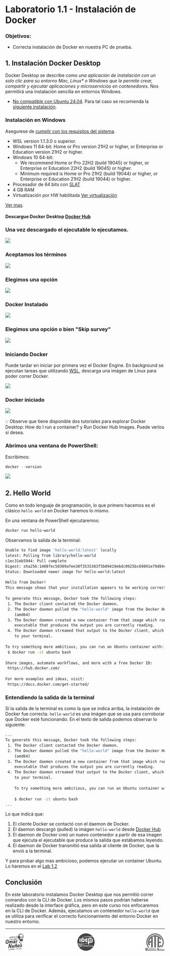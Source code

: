 # Laboratorio 1.1 - Instalación de Docker

### Objetivos:

- Correcta instalación de Docker en nuestra PC de prueba.

## 1. Instalación Docker Desktop

Docker Desktop se describe como _una aplicación de instalación con un solo clic para su entorno Mac, Linux* o Windows que le permite crear, compartir y ejecutar aplicaciones y microservicios en contenedores_. Nos permitirá una instalación sencilla en entornos Windows.

* [No compatible con Ubuntu 24.04](https://docs.docker.com/desktop/install/ubuntu/#prerequisites). Para tal caso se recomienda la [siguiente instalación](https://docs.docker.com/engine/install/ubuntu/).

### Instalación en Windows

Asegurese de [cumplir con los requisitos del sistema](https://docs.docker.com/desktop/install/windows-install/#system-requirements).
- WSL version 1.1.3.0 o superior.
- Windows 11 64-bit: Home or Pro version 21H2 or higher, or Enterprise or Education version 21H2 or higher.
- Windows 10 64-bit:
    - We recommend Home or Pro 22H2 (build 19045) or higher, or Enterprise or Education 22H2 (build 19045) or higher.
    - Minimum required is Home or Pro 21H2 (build 19044) or higher, or Enterprise or Education 21H2 (build 19044) or higher.
- Procesador de 64 bits con [SLAT](https://en.wikipedia.org/wiki/Second_Level_Address_Translation)
- 4 GB RAM
- Virtualización por HW habilitada [Ver virtualización](https://docs.docker.com/desktop/troubleshoot/topics/#virtualization)


[Ver mas](https://docs.docker.com/desktop/install/windows-install/#system-requirements).


#### Descargue Docker Desktop <a href="https://hub.docker.com/" target="_blank">Docker Hub</a>


### Una vez descargado el ejecutable lo ejecutamos.
![](https://docker.idepba.com.ar/img/clase1/Docker_install.png)

### Aceptamos los términos

![](https://docker.idepba.com.ar/img/clase1/Docker_install2.png)


### Elegimos una opción

![](https://docker.idepba.com.ar/img/clase1/Docker_install3.png)

### Docker Instalado

![](https://docker.idepba.com.ar/img/clase1/Docker_install4.png)

### Elegimos una opción o bien "Skip survey"

![](https://docker.idepba.com.ar/img/clase1/Docker_install5.png)

### Iniciando Docker

Puede tardar en iniciar por primera vez el Docker Engine. En background se ejecutan tareas que utilizando <a href="https://learn.microsoft.com/es-es/windows/wsl/about" target="_blank">WSL</a>, descarga una imágen de Linux para poder correr Docker.

![](https://docker.idepba.com.ar/img/clase1/Docker_install6.png)

### Docker iniciado

![](https://docker.idepba.com.ar/img/clase1/Docker_install7.png)

:bulb: Observe que tiene disponible dos tutoriales para explorar Docker Desktop: How do I run a container? y Run Docker Hub Images. Puede verlos si desea.

### Abrimos una ventana de PowerShell:

Escribimos:

```powershell
docker --version
```

![](https://docker.idepba.com.ar/img/clase1/Docker_install8.png)

## 2. Hello World

Como en todo lenguaje de programación, lo que primero hacemos es el clásico `hello world` en Docker haremos lo mismo.

En una ventana de PowerShell ejecutaremos:

```powershell
docker run hello-world
```

Observamos la salida de la terminal:

```bash
Unable to find image 'hello-world:latest' locally
latest: Pulling from library/hello-world
c1ec31eb5944: Pull complete 
Digest: sha256:1408fec50309afee38f3535383f5b09419e6dc0925bc69891e79d84cc4cdcec6
Status: Downloaded newer image for hello-world:latest

Hello from Docker!
This message shows that your installation appears to be working correctly.

To generate this message, Docker took the following steps:
 1. The Docker client contacted the Docker daemon.
 2. The Docker daemon pulled the "hello-world" image from the Docker Hub.
    (amd64)
 3. The Docker daemon created a new container from that image which runs the
    executable that produces the output you are currently reading.
 4. The Docker daemon streamed that output to the Docker client, which sent it
    to your terminal.

To try something more ambitious, you can run an Ubuntu container with:
 $ docker run -it ubuntu bash

Share images, automate workflows, and more with a free Docker ID:
 https://hub.docker.com/

For more examples and ideas, visit:
 https://docs.docker.com/get-started/

```

### Entendiendo la salida de la terminal

Si la salida de la terminal es como la que se indica arriba, la instalación de Docker fue correcta. `hello-world` es una imágen que se usa para corroborar que Docker esté funcionando. En el texto de salida podemos observar lo siguiente:

```bash
...
To generate this message, Docker took the following steps:
 1. The Docker client contacted the Docker daemon.
 2. The Docker daemon pulled the "hello-world" image from the Docker Hub.
    (amd64)
 3. The Docker daemon created a new container from that image which runs the
    executable that produces the output you are currently reading.
 4. The Docker daemon streamed that output to the Docker client, which sent it
    to your terminal.

    To try something more ambitious, you can run an Ubuntu container with:
    
    $ docker run -it ubuntu bash
...
```

Lo que indicá que:
1. El cliente Docker se contactó con el daemon de Docker.
2. El daemon descargó (pulled) la imágen `hello-world` desde <a href="https://hub.docker.com/" target="_blank">Docker Hub</a>
3. El daemon de Docker creó un nuevo contenedor a partir de esa imagen que ejecuta el ejecutable que produce la salida que estábamos leyendo.
4. El daemon de Docker transmitió esa salida al cliente de Docker, que la envió a la terminal.

Y para probar algo mas ambicioso, podemos ejecutar un container Ubuntu. Lo haremos en el [Lab 1.2](./primeros-comandos.md)


## Conclusión

En este laboratorio instalamos Docker Desktop que nos permitió correr comandos con la CLI de Docker. Los mismos pasos podrían haberse realizado desde la interface gráfica, pero en este curso nos enfocaremos en la CLI de Docker.
Además, ejecutamos un contenedor `hello-world` que se utiliza para verificar el correcto funcionamiento del entorno Docker en nuestro entorno.

---------

<p align="center">
  <a href="https://centro410laplata.edu.ar/">
    <img src="../../img/logos.footer.gray.webp">
  </a>
</p>
